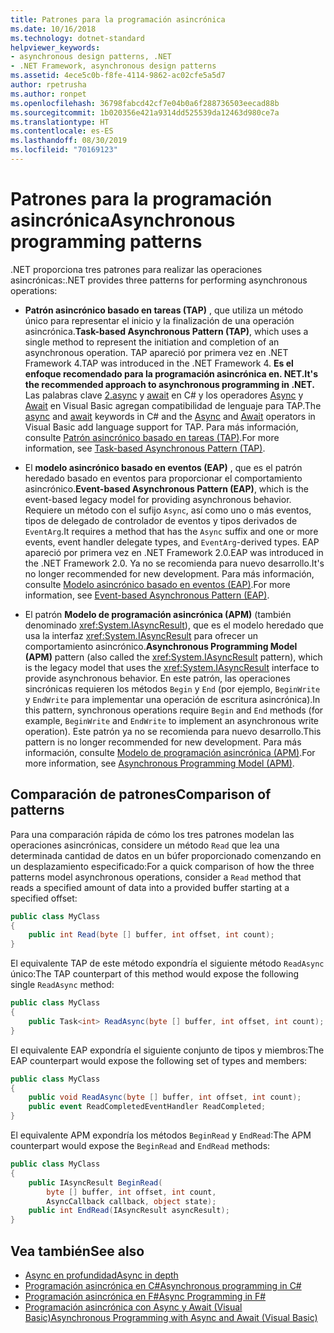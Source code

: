 ```yaml
---
title: Patrones para la programación asincrónica
ms.date: 10/16/2018
ms.technology: dotnet-standard
helpviewer_keywords:
- asynchronous design patterns, .NET
- .NET Framework, asynchronous design patterns
ms.assetid: 4ece5c0b-f8fe-4114-9862-ac02cfe5a5d7
author: rpetrusha
ms.author: ronpet
ms.openlocfilehash: 36798fabcd42cf7e04b0a6f288736503eecad88b
ms.sourcegitcommit: 1b020356e421a9314dd525539da12463d980ce7a
ms.translationtype: HT
ms.contentlocale: es-ES
ms.lasthandoff: 08/30/2019
ms.locfileid: "70169123"
---
```

# <a name="asynchronous-programming-patterns"></a><span data-ttu-id="bb9a4-102">Patrones para la programación asincrónica</span><span class="sxs-lookup"><span data-stu-id="bb9a4-102">Asynchronous programming patterns</span></span>

<span data-ttu-id="bb9a4-103">.NET proporciona tres patrones para realizar las operaciones asincrónicas:</span><span class="sxs-lookup"><span data-stu-id="bb9a4-103">.NET provides three patterns for performing asynchronous operations:</span></span>  

- <span data-ttu-id="bb9a4-104">**Patrón asincrónico basado en tareas (TAP)** , que utiliza un método único para representar el inicio y la finalización de una operación asincrónica.</span><span class="sxs-lookup"><span data-stu-id="bb9a4-104">**Task-based Asynchronous Pattern (TAP)**, which uses a single method to represent the initiation and completion of an asynchronous operation.</span></span> <span data-ttu-id="bb9a4-105">TAP apareció por primera vez en .NET Framework 4.</span><span class="sxs-lookup"><span data-stu-id="bb9a4-105">TAP was introduced in the .NET Framework 4.</span></span> <span data-ttu-id="bb9a4-106">**Es el enfoque recomendado para la programación asincrónica en. NET.**</span><span class="sxs-lookup"><span data-stu-id="bb9a4-106">**It's the recommended approach to asynchronous programming in .NET.**</span></span> <span data-ttu-id="bb9a4-107">Las palabras clave [2.async](../../csharp/language-reference/keywords/async.md) y [await](../../csharp/language-reference/operators/await.md) en C# y los operadores [Async](../../visual-basic/language-reference/modifiers/async.md) y [Await](../../visual-basic/language-reference/operators/await-operator.md) en Visual Basic agregan compatibilidad de lenguaje para TAP.</span><span class="sxs-lookup"><span data-stu-id="bb9a4-107">The [async](../../csharp/language-reference/keywords/async.md) and [await](../../csharp/language-reference/operators/await.md) keywords in C# and the [Async](../../visual-basic/language-reference/modifiers/async.md) and [Await](../../visual-basic/language-reference/operators/await-operator.md) operators in Visual Basic add language support for TAP.</span></span> <span data-ttu-id="bb9a4-108">Para más información, consulte [Patrón asincrónico basado en tareas (TAP)](task-based-asynchronous-pattern-tap.md).</span><span class="sxs-lookup"><span data-stu-id="bb9a4-108">For more information, see [Task-based Asynchronous Pattern (TAP)](task-based-asynchronous-pattern-tap.md).</span></span>  

- <span data-ttu-id="bb9a4-109">El **modelo asincrónico basado en eventos (EAP)** , que es el patrón heredado basado en eventos para proporcionar el comportamiento asincrónico.</span><span class="sxs-lookup"><span data-stu-id="bb9a4-109">**Event-based Asynchronous Pattern (EAP)**, which is the event-based legacy model for providing asynchronous behavior.</span></span> <span data-ttu-id="bb9a4-110">Requiere un método con el sufijo `Async`, así como uno o más eventos, tipos de delegado de controlador de eventos y tipos derivados de `EventArg`.</span><span class="sxs-lookup"><span data-stu-id="bb9a4-110">It requires a method that has the `Async` suffix and one or more events, event handler delegate types, and `EventArg`-derived types.</span></span> <span data-ttu-id="bb9a4-111">EAP apareció por primera vez en .NET Framework 2.0.</span><span class="sxs-lookup"><span data-stu-id="bb9a4-111">EAP was introduced in the .NET Framework 2.0.</span></span> <span data-ttu-id="bb9a4-112">Ya no se recomienda para nuevo desarrollo.</span><span class="sxs-lookup"><span data-stu-id="bb9a4-112">It's no longer recommended for new development.</span></span> <span data-ttu-id="bb9a4-113">Para más información, consulte [Modelo asincrónico basado en eventos (EAP)](event-based-asynchronous-pattern-eap.md).</span><span class="sxs-lookup"><span data-stu-id="bb9a4-113">For more information, see [Event-based Asynchronous Pattern (EAP)](event-based-asynchronous-pattern-eap.md).</span></span>  

- <span data-ttu-id="bb9a4-114">El patrón **Modelo de programación asincrónica (APM)** (también denominado <xref:System.IAsyncResult>), que es el modelo heredado que usa la interfaz <xref:System.IAsyncResult> para ofrecer un comportamiento asincrónico.</span><span class="sxs-lookup"><span data-stu-id="bb9a4-114">**Asynchronous Programming Model (APM)** pattern (also called the <xref:System.IAsyncResult> pattern), which is the legacy model that uses the <xref:System.IAsyncResult> interface to provide asynchronous behavior.</span></span> <span data-ttu-id="bb9a4-115">En este patrón, las operaciones sincrónicas requieren los métodos `Begin` y `End` (por ejemplo, `BeginWrite` y `EndWrite` para implementar una operación de escritura asincrónica).</span><span class="sxs-lookup"><span data-stu-id="bb9a4-115">In this pattern, synchronous operations require `Begin` and `End` methods (for example, `BeginWrite` and `EndWrite` to implement an asynchronous write operation).</span></span> <span data-ttu-id="bb9a4-116">Este patrón ya no se recomienda para nuevo desarrollo.</span><span class="sxs-lookup"><span data-stu-id="bb9a4-116">This pattern is no longer recommended for new development.</span></span> <span data-ttu-id="bb9a4-117">Para más información, consulte [Modelo de programación asincrónica (APM)](asynchronous-programming-model-apm.md).</span><span class="sxs-lookup"><span data-stu-id="bb9a4-117">For more information, see [Asynchronous Programming Model (APM)](asynchronous-programming-model-apm.md).</span></span>  
  
## <a name="comparison-of-patterns"></a><span data-ttu-id="bb9a4-118">Comparación de patrones</span><span class="sxs-lookup"><span data-stu-id="bb9a4-118">Comparison of patterns</span></span>

<span data-ttu-id="bb9a4-119">Para una comparación rápida de cómo los tres patrones modelan las operaciones asincrónicas, considere un método `Read` que lea una determinada cantidad de datos en un búfer proporcionado comenzando en un desplazamiento especificado:</span><span class="sxs-lookup"><span data-stu-id="bb9a4-119">For a quick comparison of how the three patterns model asynchronous operations, consider a `Read` method that reads a specified amount of data into a provided buffer starting at a specified offset:</span></span>  
  
```csharp  
public class MyClass  
{  
    public int Read(byte [] buffer, int offset, int count);  
}  
```  

<span data-ttu-id="bb9a4-120">El equivalente TAP de este método expondría el siguiente método `ReadAsync` único:</span><span class="sxs-lookup"><span data-stu-id="bb9a4-120">The TAP counterpart of this method would expose the following single `ReadAsync` method:</span></span>  
  
```csharp
public class MyClass  
{  
    public Task<int> ReadAsync(byte [] buffer, int offset, int count);  
}  
```

<span data-ttu-id="bb9a4-121">El equivalente EAP expondría el siguiente conjunto de tipos y miembros:</span><span class="sxs-lookup"><span data-stu-id="bb9a4-121">The EAP counterpart would expose the following set of types and members:</span></span>  
  
```csharp  
public class MyClass  
{  
    public void ReadAsync(byte [] buffer, int offset, int count);  
    public event ReadCompletedEventHandler ReadCompleted;  
}  
```  
  
<span data-ttu-id="bb9a4-122">El equivalente APM expondría los métodos `BeginRead` y `EndRead`:</span><span class="sxs-lookup"><span data-stu-id="bb9a4-122">The APM counterpart would expose the `BeginRead` and `EndRead` methods:</span></span>  
  
```csharp  
public class MyClass  
{  
    public IAsyncResult BeginRead(  
        byte [] buffer, int offset, int count,   
        AsyncCallback callback, object state);  
    public int EndRead(IAsyncResult asyncResult);  
}  
```  

## <a name="see-also"></a><span data-ttu-id="bb9a4-123">Vea también</span><span class="sxs-lookup"><span data-stu-id="bb9a4-123">See also</span></span>

- [<span data-ttu-id="bb9a4-124">Async en profundidad</span><span class="sxs-lookup"><span data-stu-id="bb9a4-124">Async in depth</span></span>](../async-in-depth.md)
- [<span data-ttu-id="bb9a4-125">Programación asincrónica en C#</span><span class="sxs-lookup"><span data-stu-id="bb9a4-125">Asynchronous programming in C#</span></span>](../../csharp/async.md)
- [<span data-ttu-id="bb9a4-126">Programación asincrónica en F#</span><span class="sxs-lookup"><span data-stu-id="bb9a4-126">Async Programming in F#</span></span>](../../fsharp/tutorials/asynchronous-and-concurrent-programming/async.md)
- [<span data-ttu-id="bb9a4-127">Programación asincrónica con Async y Await (Visual Basic)</span><span class="sxs-lookup"><span data-stu-id="bb9a4-127">Asynchronous Programming with Async and Await (Visual Basic)</span></span>](../../visual-basic/programming-guide/concepts/async/index.md)
